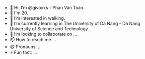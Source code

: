 - 👋 Hi, I’m @givoxxs - Phan Văn Toàn.
- 💐 I'm 20.
- 👀 I’m interested in walking.
- 🌱 I’m currently learning in The University of Da Nang - Da Nang University of Science and Technology
- 💞️ I’m looking to collaborate on ...
- 📫 How to reach me ...
- 😄 Pronouns: ...
- ⚡ Fun fact: ...

<!---
givoxxs/givoxxs is a ✨ special ✨ repository because its `README.md` (this file) appears on your GitHub profile.
You can click the Preview link to take a look at your changes.
--->
